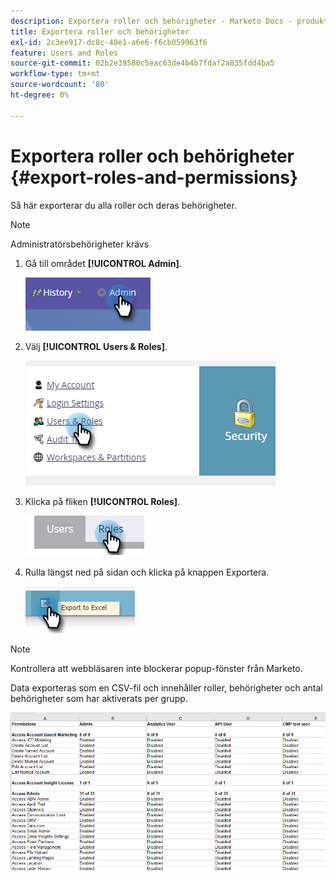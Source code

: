 ```yaml
---
description: Exportera roller och behörigheter - Marketo Docs - produktdokumentation
title: Exportera roller och behörigheter
exl-id: 2c3ee917-dc8c-40e1-a6e6-f6cb059963f6
feature: Users and Roles
source-git-commit: 02b2e39580c5eac63de4b4b7fdaf2a835fdd4ba5
workflow-type: tm+mt
source-wordcount: '80'
ht-degree: 0%

---
```


# Exportera roller och behörigheter {#export-roles-and-permissions}

Så här exporterar du alla roller och deras behörigheter.

>[!NOTE]
>
>Administratörsbehörigheter krävs

1. Gå till området **[!UICONTROL Admin]**.

   ![](assets/export-roles-and-permissions-1.png)

1. Välj **[!UICONTROL Users & Roles]**.

   ![](assets/export-roles-and-permissions-2.png)

1. Klicka på fliken **[!UICONTROL Roles]**.

   ![](assets/export-roles-and-permissions-3.png)

1. Rulla längst ned på sidan och klicka på knappen Exportera.

   ![](assets/export-roles-and-permissions-4.png)

>[!NOTE]
>
>Kontrollera att webbläsaren inte blockerar popup-fönster från Marketo.

Data exporteras som en CSV-fil och innehåller roller, behörigheter och antal behörigheter som har aktiverats per grupp.

![](assets/export-roles-and-permissions-5.png)
